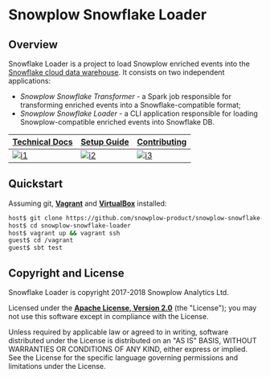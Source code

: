 # Snowplow Snowflake Loader

## Overview

Snowflake Loader is a project to load Snowplow enriched events into the [Snowflake cloud data warehouse][snowflake]. It consists on two independent applications:

- *Snowplow Snowflake Transformer* - a Spark job responsible for transforming enriched events into a Snowflake-compatible format;
- *Snowplow Snowflake Loader* - a CLI application responsible for loading Snowplow-compatible enriched events into Snowflake DB.

| **[Technical Docs][techdocs]**    | **[Setup Guide][setup]**    | **[Contributing][contributing]**          |
|-----------------------------------|-----------------------------|-------------------------------------------|
| [![i1][techdocs-image]][techdocs] | [![i2][setup-image]][setup] | [![i3][contributing-image]][contributing] |

## Quickstart

Assuming git, **[Vagrant][vagrant-install]** and **[VirtualBox][virtualbox-install]** installed:

```bash
host$ git clone https://github.com/snowplow-product/snowplow-snowflake-loader.git
host$ cd snowplow-snowflake-loader
host$ vagrant up && vagrant ssh
guest$ cd /vagrant
guest$ sbt test
```

## Copyright and License

Snowflake Loader is copyright 2017-2018 Snowplow Analytics Ltd.

Licensed under the **[Apache License, Version 2.0][license]** (the "License");
you may not use this software except in compliance with the License.

Unless required by applicable law or agreed to in writing, software
distributed under the License is distributed on an "AS IS" BASIS,
WITHOUT WARRANTIES OR CONDITIONS OF ANY KIND, either express or implied.
See the License for the specific language governing permissions and
limitations under the License.

[vagrant-install]: http://docs.vagrantup.com/v2/installation/index.html
[virtualbox-install]: https://www.virtualbox.org/wiki/Downloads

[license-image]: http://img.shields.io/badge/license-Apache--2-blue.svg?style=flat
[license]: http://www.apache.org/licenses/LICENSE-2.0

[travis]: https://travis-ci.org/snowplow/snowplowsnowflaketransformer
[travis-image]: https://travis-ci.org/snowplow/snowplowsnowflaketransformer.png?branch=master

[release-image]: http://img.shields.io/badge/release-0.4.2-blue.svg?style=flat
[releases]: https://github.com/snowplow/snowplowsnowflaketransformer/releases

[snowflake]: https://www.snowflake.com/

[techdocs]: https://github.com/snowplow-incubator/snowplow-snowflake-loader/wiki/
[techdocs-image]: https://d3i6fms1cm1j0i.cloudfront.net/github/images/techdocs.png

[setup]: https://github.com/snowplow-incubator/snowplow-snowflake-loader/wiki/Setup-Guide
[setup-image]: https://d3i6fms1cm1j0i.cloudfront.net/github/images/setup.png

[contributing]: https://github.com/snowplow-incubator/snowplow-snowflake-loader/wiki/
[contributing-image]: https://d3i6fms1cm1j0i.cloudfront.net/github/images/contributing.png
